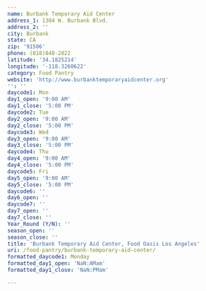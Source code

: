 ```yaml
---
name: Burbank Temporary Aid Center
address_1: 1304 W. Burbank Blvd.
address_2: ''
city: Burbank
state: CA
zip: '91506'
phone: (818)848-2822
latitude: '34.1825214'
longitude: '-118.3260622'
category: Food Pantry
website: 'http://www.burbanktemporaryaidcenter.org'
'': ''
daycode1: Mon
day1_open: '9:00 AM'
day1_close: '5:00 PM'
daycode2: Tue
day2_open: '9:00 AM'
day2_close: '5:00 PM'
daycode3: Wed
day3_open: '9:00 AM'
day3_close: '5:00 PM'
daycode4: Thu
day4_open: '9:00 AM'
day4_close: '5:00 PM'
daycode5: Fri
day5_open: '9:00 AM'
day5_close: '5:00 PM'
daycode6: ''
day6_open: ''
daycode7: ''
day7_open: ''
day7_close: ''
Year_Round (Y/N): ''
season_open: ''
season_close: ''
title: 'Burbank Temporary Aid Center, Food Oasis Los Angeles'
uri: /food-pantry/burbank-temporary-aid-center/
formatted_daycode1: Monday
formatted_day1_open: 'NaN:AMam'
formatted_day1_close: 'NaN:PMam'

---
```

